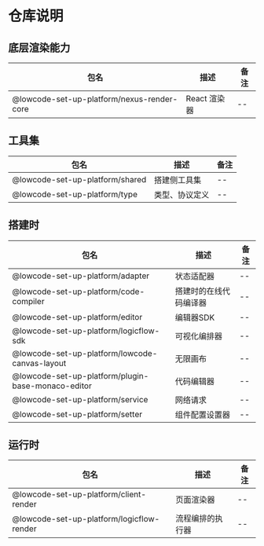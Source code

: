 # 仓库说明

## 底层渲染能力

| 包名                                             | 描述        | 备注 |
|------------------------------------------------|-----------|----|
| @lowcode-set-up-platform/nexus-render-core | React 渲染器 | -- |


## 工具集

| 包名                              | 描述      | 备注 |
|---------------------------------|---------|----|
| @lowcode-set-up-platform/shared | 搭建侧工具集  | -- |
| @lowcode-set-up-platform/type   | 类型、协议定义 | -- |

## 搭建时

| 包名                                                 | 描述          | 备注 |
|----------------------------------------------------|-------------|----|
| @lowcode-set-up-platform/adapter                   | 状态适配器       | -- |
| @lowcode-set-up-platform/code-compiler             | 搭建时的在线代码编译器 | -- |
| @lowcode-set-up-platform/editor                    | 编辑器SDK      | -- |
| @lowcode-set-up-platform/logicflow-sdk             | 可视化编排器      | -- |
| @lowcode-set-up-platform/lowcode-canvas-layout     | 无限画布        | -- |
| @lowcode-set-up-platform/plugin-base-monaco-editor | 代码编辑器       | -- |
| @lowcode-set-up-platform/service                   | 网络请求        | -- |
| @lowcode-set-up-platform/setter                    | 组件配置设置器     | -- |


## 运行时

| 包名                                         | 描述       | 备注 |
|--------------------------------------------|----------|----|
| @lowcode-set-up-platform/client-render     | 页面渲染器    | -- |
| @lowcode-set-up-platform/logicflow-render  | 流程编排的执行器 | -- |




